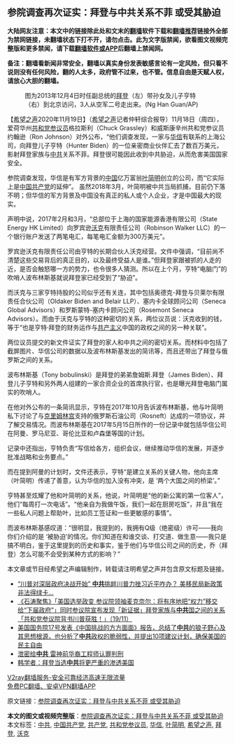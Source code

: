  <h2>参院调查再次证实：拜登与中共关系不菲 或受其胁迫</h2> <p class="notice"><b>大陆网友注意：本文中的链接除此处和文末的<a href="https://github.com/bannedbook/fanqiang" >翻墙</a>软件下载和<a href="https://github.com/killgcd/justmysocks/blob/master/README.md">翻墙推荐</a>链接外全部为禁网链接，未翻墙状态下打不开，请勿点击。此为文字版禁闻，欲看图文视频完整版和更多禁闻，请下载<a href="https://github.com/bannedbook/fanqiang">翻墙软件或APP</a>后翻墙上禁闻网。</p><p>备注：翻墙看新闻非常安全，翻墙以真实身份发表敏感言论有一定风险，但只看不说则没有任何风险，翻的人太多，政府管不过来，也不管。信息自由是天赋人权，请放心大胆的翻墙。</b></p>  <div class="entry"> <figure><figcaption>图为2013年12月4日时任副总统的<a href="https://www.bannedbook.org/bnews/tag/%e6%8b%9c%e7%99%bb/" class="st_tag internal_tag" rel="tag" title="标签 拜登 下的日志">拜登</a>（左）带孙女及儿子亨特（右）到北京访问，3人从空军二号走出来。(Ng Han Guan/AP)</figcaption></figure> <p>【<span class='wp_keywordlink_affiliate'><a href="https://www.soundofhope.org" title="希望之声" target="_blank">希望之声</a></span>2020年11月19日】（<a href="https://www.bannedbook.org/bnews/tag/%e5%b8%8c%e6%9c%9b%e4%b9%8b%e5%a3%b0/" class="st_tag internal_tag" rel="tag" title="标签 希望之声 下的日志">希望之声</a>记者仲轩综合报导）11月18日（周四），爱荷华州<a href="https://www.bannedbook.org/bnews/tag/%E5%85%B1%E5%92%8C%E5%85%9A%E5%8F%82%E8%AE%AE%E5%91%98/" class="st_tag internal_tag" rel="tag" title="标签 共和党参议员 下的日志">共和党参议员</a>格拉斯利（Chuck Grassley）和威斯康辛州共和党参议员约翰逊（Ron Johnson）对外公布，“他们调查发现，一家与<a href="https://www.bannedbook.org/bnews/tag/%E5%8D%8E%E4%BF%A1/" class="st_tag internal_tag" rel="tag" title="标签 华信 下的日志">华信</a>有联系的上海公司，向拜登儿子亨特（Hunter Biden）的一位亲密商业伙伴汇去了数百万美元，影射拜登家族与<a href="https://www.bannedbook.org/bnews/tag/%e4%b8%ad%e5%85%b1/" class="st_tag internal_tag" rel="tag" title="标签 中共 下的日志">中共</a>关系不菲。拜登很可能因此收到中共胁迫，从而危害美国国家安全。</p> <p>参院调查发现，华信是有军方背景的<span class='wp_keywordlink_affiliate'><a href="https://www.bannedbook.org/" title="中国" target="_blank">中国</a></span>亿万富翁<a href="https://www.bannedbook.org/bnews/tag/%e5%8f%b6%e7%ae%80%e6%98%8e/" class="st_tag internal_tag" rel="tag" title="标签 叶简明 下的日志">叶简明</a>创立的公司，而“它实际上是<a href="https://www.bannedbook.org/bnews/tag/%e4%b8%ad%e5%9b%bd%e5%85%b1%e4%ba%a7%e5%85%9a/" class="st_tag internal_tag" rel="tag" title="标签 中国共产党 下的日志">中国共产党</a>的延伸”。 虽然2018年3月，叶简明被中共当局抓捕，目前仍下落不明；但华信的军方背景及中国没有真正的私人或个人企业，才是中国最大的现实。</p> <p>声明中说，2017年2月和3月，“总部位于上海的国家能源香港有限公司（State Energy HK Limited）向罗宾逊<a href="https://www.bannedbook.org/bnews/tag/%e6%b2%83%e5%85%8b/" class="st_tag internal_tag" rel="tag" title="标签 沃克 下的日志">沃克</a>有限责任公司（Robinson Walker LLC）的一个银行账户发送了两笔电汇，每笔电汇金额为300万美元”。</p>  <p>罗宾逊沃克有限责任公司由亨特的长期合伙人沃克经营。文件中强调，“目前尚不清楚这些交易背后的真正目的，以及最终受益人是谁。”但拜登家跟被抓的人走的近，是否会触怒哪一方的势力，也令很多人猜测。所以在上个月，亨特“电脑门”的吹哨人波布林斯基就说拜登家已经受到了“胁迫”。</p> <p>而沃克与三家亨特持股的公司似乎还有关连，其中包括奥德克-拜登与贝莱尔有限责任合伙公司（Oldaker Biden and Belair LLP）、塞内卡全球顾问公司（Seneca Global Advisors）和罗斯蒙特-塞内卡顾问公司（Rosemont Seneca Advisors）。而由于沃克与亨特的这种密切的关系，两位议员说：沃克收到的钱，等于“也是亨特·拜登的财务运作与<span class='wp_keywordlink'><a href="https://www.bannedbook.org/forum2/topic6177.html" title="《共产主义的终极目的》" target="_blank">共产主义</a></span>中国的政权之间的另一种关联”。</p> <p>两位议员提交的新文件证实了拜登的家人和中共之间的密切关系。而材料中包括了截屏图片、华信公司的数据以及波布林斯基发出的简讯等，而且还带出了拜登与俄罗斯之间的关系。</p>  <p>波布林斯基（Tony bobulinski）是拜登的弟弟詹姆斯.拜登（James Biden）、拜登儿子亨特和另外两人组建的一家合资企业的首席执行官，也是曝光拜登电脑门属实的吹哨人。</p> <p>在他对外公布的一条简讯显示，亨特在2017年10月告诉波布林斯基，他与叶简明私下讨论了与<span class='wp_keywordlink'><a href="https://www.bannedbook.org/forum2/topic1172.html" title="克里姆林宫秘史——斯大林情妇的回忆" target="_blank">克里姆林宫</a></span>支持的俄罗斯石油公司（Rosneft）达成的一项协议，并了解交易情况。而波布林斯基在2017年5月15日所作的一份记录中就包括华信公司在阿曼、罗马尼亚、哥伦比亚和卢森堡等国的计划。</p> <p>记录中还指出，亨特负责“写信给各方，组织会议，继续推动华信的发展，并逐步批准战略和业务要点。”</p>  <p>而在提到阿曼的计划时，文件还表示，亨特“是建立关系的关键人物，他向主席（叶简明）传递了善意，认为华信的加入没有冲突，是 ‘两个大国之间的桥梁’。”</p> <p>亨特甚至炫耀了他和叶简明的关系，他说，叶简明是“他的新公寓的第一位客人”，他们“每周打一次电话”。“他亲自为我做午饭，我们一起在厨房吃饭”，并且“我在一些私人问题上帮助叶，比如员工签证和一些更敏感的事情”。</p> <p>而波布林斯基感叹道：“很明显，我提到的，我拥有Q级（绝密级）许可——我向你们介绍的是 ‘被胁迫’的情况。你们知道在和谁交谈、打交道、做生意——我只是搞不明白，鉴于这里提到的历史和事实，鉴于他们与华信公司之间的历史，乔（拜登）怎么可能不会受到某种方式的影响？”</p>  <p>本文章或节目经希望之声编辑制作，转载请注明希望之声并包含原文标题及链接。</p> <ul class='op-related-articles' title='相关阅读'> <li><a href='https://www.bannedbook.org/bnews/topimagenews/20201120/1433793.html' target='_blank'>“川普对深层政府决战开始” <b>中共</b>挑衅川普力挫习近平咋办？ 美移民局新政策非法得绿卡...</a></li> <li><a href='https://www.bannedbook.org/bnews/bannedvideo/20201120/1433791.html' target='_blank'>《石涛聚焦》「美国选举政变 参议院领袖麦克奈尔：将有序地把“权力”移交给“下届政府”」同时参议院宣布发现「新证据」拜登家族与<b>中共</b>国之间的关系「共和党参议院背书川普获胜！」（19/11）</a></li> <li><a href='https://www.bannedbook.org/bnews/bannedvideo/20201120/1433785.html' target='_blank'>美国国务院17号发表《中国挑战的方方面面》报告，总结了<b>中共</b>的狼子野心及其思想根源，也分析了<b>中共</b>政权的脆弱性，并提出10项建议计划，确保美国的民主自由</a></li> <li><a href='https://www.bannedbook.org/bnews/bannedvideo/20201120/1433781.html' target='_blank'>泄密给<b>中共</b> 雷神前华裔工程师认罪判刑</a></li> <li><a href='https://www.bannedbook.org/bnews/bannedvideo/20201120/1433779.html' target='_blank'>韩学者：拜登当选<b>中共</b>将更严重的渗透美国</a></li> </ul> <p class="texttj"> <a href="https://www.bannedbook.org/forum23/topic22702.html" target="_blank">V2ray翻墙服务-安全可靠经济高速无限流量</a><br/> <a href="https://github.com/bannedbook/fanqiang/wiki/%E7%A6%81%E9%97%BB%E7%BD%91%E5%AE%89%E5%8D%93%E7%BF%BB%E5%A2%99%E6%96%B0%E9%97%BBAPP" target="_blank">免费PC翻墙、安卓VPN翻墙APP</a></p><p>原文链接：<a class="src_link"  href="https://www.soundofhope.org/post/444703" target="_blank">参院调查再次证实：拜登与中共关系不菲 或受其胁迫</a></p><a name='sharetosocial'></a>       <div><b>本文的图文或视频完整版</b>：<a href='https://www.bannedbook.org/bnews/comments/20201120/1433795.html'>参院调查再次证实：拜登与中共关系不菲 或受其胁迫</a></div>  </div><!--END ENTRY--> <div class="postfooter"> <div>本文标签：<a href="https://www.bannedbook.org/bnews/tag/%e4%b8%ad%e5%85%b1/" rel="tag">中共</a>, <a href="https://www.bannedbook.org/bnews/tag/%e4%b8%ad%e5%9b%bd%e5%85%b1%e4%ba%a7%e5%85%9a/" rel="tag">中国共产党</a>, <a href="https://www.bannedbook.org/bnews/tag/%e5%85%b1%e4%ba%a7%e5%85%9a/" rel="tag">共产党</a>, <a href="https://www.bannedbook.org/bnews/tag/%E5%85%B1%E5%92%8C%E5%85%9A%E5%8F%82%E8%AE%AE%E5%91%98/" rel="tag">共和党参议员</a>, <a href="https://www.bannedbook.org/bnews/tag/%E5%8D%8E%E4%BF%A1/" rel="tag">华信</a>, <a href="https://www.bannedbook.org/bnews/tag/%e5%8f%b6%e7%ae%80%e6%98%8e/" rel="tag">叶简明</a>, <a href="https://www.bannedbook.org/bnews/tag/%e5%b8%8c%e6%9c%9b%e4%b9%8b%e5%a3%b0/" rel="tag">希望之声</a>, <a href="https://www.bannedbook.org/bnews/tag/%e6%8b%9c%e7%99%bb/" rel="tag">拜登</a>, <a href="https://www.bannedbook.org/bnews/tag/%e6%b2%83%e5%85%8b/" rel="tag">沃克</a></div>  </div><!--END POSTFOOTER--> 